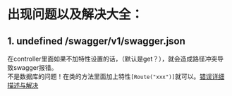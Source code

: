# 出现问题以及解决大全：
## 1. undefined /swagger/v1/swagger.json
在controller里面如果不加特性设置的话，（默认是get？），就会造成路径冲突导致swagger报错。  
不是数据库的问题！在类的方法里面加上特性`[Route("xxx")]`就可以。[错误详细描述与解决](https://btrehberi.com/swagger-failed-to-load-api-definition-fetch-error-undefined-hatasi-cozumu/)



